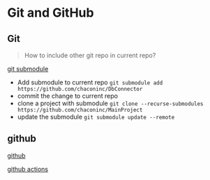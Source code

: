 # Git and GitHub

## Git

> How to include other git repo in current repo?

[git submodule](https://git-scm.com/book/en/v2/Git-Tools-Submodules)

- Add submodule to current repo `git submodule add https://github.com/chaconinc/DbConnector`
- commit the change to current repo
- clone a project with submodule `git clone --recurse-submodules https://github.com/chaconinc/MainProject`
- update the submodule `git submodule update --remote`

## github

[github](./github.md)

[github actions](./github-actions.md)
